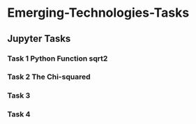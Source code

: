 # Emerging-Technologies-Tasks

## Jupyter Tasks

### Task 1 Python Function sqrt2 

### Task 2 The Chi-squared

### Task 3

### Task 4
